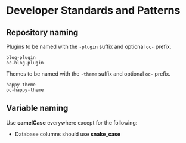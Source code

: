 # Developer Standards and Patterns

## Repository naming

Plugins to be named with the `-plugin` suffix and optional `oc-` prefix.

```
blog-plugin
oc-blog-plugin
```

Themes to be named with the `-theme` suffix and optional `oc-` prefix.

```
happy-theme
oc-happy-theme
```

## Variable naming

Use **camelCase** everywhere except for the following:

* Database columns should use **snake_case**

